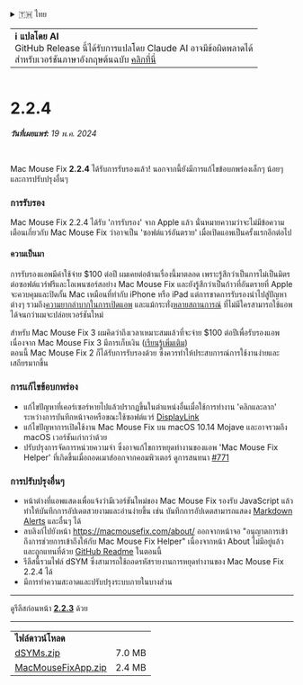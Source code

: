 <details>
<summary>🇹🇭 ไทย</summary>

[🇬🇧 English (GitHub)](https://github.com/noah-nuebling/mac-mouse-fix/releases/tag/2.2.4)\
[🇦🇩 Català](https://redirect.macmousefix.com/?target=mmf-release&tag=2.2.4&locale=ca)\
[🇩🇪 Deutsch](https://redirect.macmousefix.com/?target=mmf-release&tag=2.2.4&locale=de)\
[🇪🇸 Español](https://redirect.macmousefix.com/?target=mmf-release&tag=2.2.4&locale=es)\
[🇫🇷 Français](https://redirect.macmousefix.com/?target=mmf-release&tag=2.2.4&locale=fr)\
[🇮🇩 Indonesia](https://redirect.macmousefix.com/?target=mmf-release&tag=2.2.4&locale=id)\
[🇮🇹 Italiano](https://redirect.macmousefix.com/?target=mmf-release&tag=2.2.4&locale=it)\
[🇭🇺 Magyar](https://redirect.macmousefix.com/?target=mmf-release&tag=2.2.4&locale=hu)\
[🇳🇱 Nederlands](https://redirect.macmousefix.com/?target=mmf-release&tag=2.2.4&locale=nl)\
[🇵🇱 Polski](https://redirect.macmousefix.com/?target=mmf-release&tag=2.2.4&locale=pl)\
[🇧🇷 Português (Brasil)](https://redirect.macmousefix.com/?target=mmf-release&tag=2.2.4&locale=pt-BR)\
[🇵🇹 Português (Portugal)](https://redirect.macmousefix.com/?target=mmf-release&tag=2.2.4&locale=pt-PT)\
[🇷🇴 Română](https://redirect.macmousefix.com/?target=mmf-release&tag=2.2.4&locale=ro)\
[🇸🇪 Svenska](https://redirect.macmousefix.com/?target=mmf-release&tag=2.2.4&locale=sv)\
[🇻🇳 Tiếng Việt](https://redirect.macmousefix.com/?target=mmf-release&tag=2.2.4&locale=vi)\
[🇹🇷 Türkçe](https://redirect.macmousefix.com/?target=mmf-release&tag=2.2.4&locale=tr)\
[🇨🇿 Čeština](https://redirect.macmousefix.com/?target=mmf-release&tag=2.2.4&locale=cs)\
[🇬🇷 Ελληνικά](https://redirect.macmousefix.com/?target=mmf-release&tag=2.2.4&locale=el)\
[🇷🇺 Русский](https://redirect.macmousefix.com/?target=mmf-release&tag=2.2.4&locale=ru)\
[🇺🇦 Українська](https://redirect.macmousefix.com/?target=mmf-release&tag=2.2.4&locale=uk)\
[🇮🇱 עברית](https://redirect.macmousefix.com/?target=mmf-release&tag=2.2.4&locale=he)\
[🇸🇦 العربية](https://redirect.macmousefix.com/?target=mmf-release&tag=2.2.4&locale=ar)\
[🇮🇳 हिन्दी](https://redirect.macmousefix.com/?target=mmf-release&tag=2.2.4&locale=hi)\
**🇹🇭 ไทย**\
[🇨🇳 中文 (简体)](https://redirect.macmousefix.com/?target=mmf-release&tag=2.2.4&locale=zh-Hans)\
[🇨🇳 中文 (繁體)](https://redirect.macmousefix.com/?target=mmf-release&tag=2.2.4&locale=zh-Hant)\
[🇭🇰 中文（香港)](https://redirect.macmousefix.com/?target=mmf-release&tag=2.2.4&locale=zh-HK)\
[🇯🇵 日本語](https://redirect.macmousefix.com/?target=mmf-release&tag=2.2.4&locale=ja)\
[🇰🇷 한국어](https://redirect.macmousefix.com/?target=mmf-release&tag=2.2.4&locale=ko)\
[Help translate Mac Mouse Fix to different languages!](https://github.com/noah-nuebling/mac-mouse-fix/discussions/731)
</details>
<table align=><td>
<b>ℹ️ แปลโดย AI</b><br>
GitHub Release นี้ได้รับการแปลโดย Claude AI อาจมีข้อผิดพลาดได้<br>
สำหรับเวอร์ชันภาษาอังกฤษต้นฉบับ <a href="https://github.com/noah-nuebling/mac-mouse-fix/releases/tag/2.2.4">คลิกที่นี่</a>
</td></table>

<table></table>

# 2.2.4
***วันที่เผยแพร่:** 19 พ.ค. 2024*

<br>

Mac Mouse Fix **2.2.4** ได้รับการรับรองแล้ว! นอกจากนี้ยังมีการแก้ไขข้อบกพร่องเล็กๆ น้อยๆ และการปรับปรุงอื่นๆ

### **การรับรอง**

Mac Mouse Fix 2.2.4 ได้รับ 'การรับรอง' จาก Apple แล้ว นั่นหมายความว่าจะไม่มีข้อความเตือนเกี่ยวกับ Mac Mouse Fix ว่าอาจเป็น 'ซอฟต์แวร์อันตราย' เมื่อเปิดแอพเป็นครั้งแรกอีกต่อไป

#### ความเป็นมา

การรับรองแอพมีค่าใช้จ่าย $100 ต่อปี ผมเคยต่อต้านเรื่องนี้มาตลอด เพราะรู้สึกว่าเป็นการไม่เป็นมิตรต่อซอฟต์แวร์ฟรีและโอเพนซอร์สอย่าง Mac Mouse Fix และยังรู้สึกว่าเป็นก้าวที่อันตรายที่ Apple จะควบคุมและปิดกั้น Mac เหมือนที่ทำกับ iPhone หรือ iPad แต่การขาดการรับรองนำไปสู่ปัญหาต่างๆ รวมถึง[ความยากลำบากในการเปิดแอพ](https://github.com/noah-nuebling/mac-mouse-fix/discussions/114) และแม้กระทั่ง[หลายสถานการณ์](https://github.com/noah-nuebling/mac-mouse-fix/issues/95) ที่ไม่มีใครสามารถใช้แอพได้จนกว่าผมจะปล่อยเวอร์ชันใหม่

สำหรับ Mac Mouse Fix 3 ผมคิดว่าถึงเวลาเหมาะสมแล้วที่จะจ่าย $100 ต่อปีเพื่อรับรองแอพ เนื่องจาก Mac Mouse Fix 3 มีการเก็บเงิน ([เรียนรู้เพิ่มเติม](https://redirect.macmousefix.com/?target=mmf-release&tag=3.0.0&locale=th)) \
ตอนนี้ Mac Mouse Fix 2 ก็ได้รับการรับรองด้วย ซึ่งควรทำให้ประสบการณ์การใช้งานง่ายและเสถียรมากขึ้น

### **การแก้ไขข้อบกพร่อง**

- แก้ไขปัญหาที่เคอร์เซอร์หายไปแล้วปรากฏขึ้นในตำแหน่งอื่นเมื่อใช้การทำงาน 'คลิกและลาก' ระหว่างการบันทึกหน้าจอหรือขณะใช้ซอฟต์แวร์ [DisplayLink](https://www.synaptics.com/products/displaylink-graphics)
- แก้ไขปัญหาการเปิดใช้งาน Mac Mouse Fix บน macOS 10.14 Mojave และอาจรวมถึง macOS เวอร์ชันเก่ากว่าด้วย
- ปรับปรุงการจัดการหน่วยความจำ ซึ่งอาจแก้ไขการหยุดทำงานของแอพ 'Mac Mouse Fix Helper' ที่เกิดขึ้นเมื่อถอดเมาส์ออกจากคอมพิวเตอร์ ดูการสนทนา [#771](https://github.com/noah-nuebling/mac-mouse-fix/discussions/771)

### **การปรับปรุงอื่นๆ**

- หน้าต่างที่แอพแสดงเพื่อแจ้งว่ามีเวอร์ชันใหม่ของ Mac Mouse Fix รองรับ JavaScript แล้ว ทำให้บันทึกการอัปเดตสวยงามและอ่านง่ายขึ้น เช่น บันทึกการอัปเดตสามารถแสดง [Markdown Alerts](https://github.com/orgs/community/discussions/16925) และอื่นๆ ได้
- ลบลิงก์ไปยังหน้า https://macmousefix.com/about/ ออกจากหน้าจอ "อนุญาตการเข้าถึงการช่วยการเข้าถึงให้กับ Mac Mouse Fix Helper" เนื่องจากหน้า About ไม่มีอยู่แล้วและถูกแทนที่ด้วย [GitHub Readme](https://github.com/noah-nuebling/mac-mouse-fix) ในตอนนี้
- รีลีสนี้รวมไฟล์ dSYM ซึ่งสามารถใช้ถอดรหัสรายงานการหยุดทำงานของ Mac Mouse Fix 2.2.4 ได้
- มีการทำความสะอาดและปรับปรุงระบบภายในบางส่วน

---

ดูรีลีสก่อนหน้า [**2.2.3**](https://redirect.macmousefix.com/?target=mmf-release&tag=2.2.3&locale=th) ด้วย

---

<table align="start">
<tr>
    <td colspan=2>
        <b>ไฟล์ดาวน์โหลด</b>
    </td>
</tr>
<tr>
    <td><a href="https://github.com/noah-nuebling/mac-mouse-fix/releases/download/2.2.4/dSYMs.zip">dSYMs.zip</a></td>
    <td>7.0 MB</td>
</tr>
<tr>
    <td><a href="https://github.com/noah-nuebling/mac-mouse-fix/releases/download/2.2.4/MacMouseFixApp.zip">MacMouseFixApp.zip</a></td>
    <td>2.4 MB</td>
</tr>
</table>